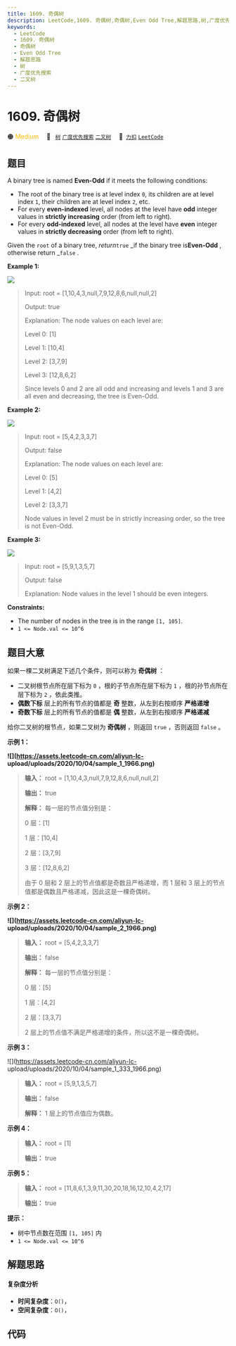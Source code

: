 ```yaml
---
title: 1609. 奇偶树
description: LeetCode,1609. 奇偶树,奇偶树,Even Odd Tree,解题思路,树,广度优先搜索,二叉树
keywords:
  - LeetCode
  - 1609. 奇偶树
  - 奇偶树
  - Even Odd Tree
  - 解题思路
  - 树
  - 广度优先搜索
  - 二叉树
---
```


# 1609. 奇偶树

🟠 <font color=#ffb800>Medium</font>&emsp; 🔖&ensp; [`树`](/tag/tree.md) [`广度优先搜索`](/tag/breadth-first-search.md) [`二叉树`](/tag/binary-tree.md)&emsp; 🔗&ensp;[`力扣`](https://leetcode.cn/problems/even-odd-tree) [`LeetCode`](https://leetcode.com/problems/even-odd-tree)

## 题目

A binary tree is named **Even-Odd** if it meets the following conditions:

  * The root of the binary tree is at level index `0`, its children are at level index `1`, their children are at level index `2`, etc.
  * For every **even-indexed** level, all nodes at the level have **odd** integer values in **strictly increasing** order (from left to right).
  * For every **odd-indexed** level, all nodes at the level have **even** integer values in **strictly decreasing** order (from left to right).

Given the `root` of a binary tree, _return_`true` _if the binary tree
is**Even-Odd** , otherwise return _`false` _._



**Example 1:**

![](https://assets.leetcode.com/uploads/2020/09/15/sample_1_1966.png)

> Input: root = [1,10,4,3,null,7,9,12,8,6,null,null,2]
> 
> Output: true
> 
> Explanation: The node values on each level are:
> 
> Level 0: [1]
> 
> Level 1: [10,4]
> 
> Level 2: [3,7,9]
> 
> Level 3: [12,8,6,2]
> 
> Since levels 0 and 2 are all odd and increasing and levels 1 and 3 are all even and decreasing, the tree is Even-Odd.

**Example 2:**

![](https://assets.leetcode.com/uploads/2020/09/15/sample_2_1966.png)

> Input: root = [5,4,2,3,3,7]
> 
> Output: false
> 
> Explanation: The node values on each level are:
> 
> Level 0: [5]
> 
> Level 1: [4,2]
> 
> Level 2: [3,3,7]
> 
> Node values in level 2 must be in strictly increasing order, so the tree is not Even-Odd.

**Example 3:**

![](https://assets.leetcode.com/uploads/2020/09/22/sample_1_333_1966.png)

> Input: root = [5,9,1,3,5,7]
> 
> Output: false
> 
> Explanation: Node values in the level 1 should be even integers.

**Constraints:**

  * The number of nodes in the tree is in the range `[1, 105]`.
  * `1 <= Node.val <= 10^6`


## 题目大意

如果一棵二叉树满足下述几个条件，则可以称为 **奇偶树** ：

  * 二叉树根节点所在层下标为 `0` ，根的子节点所在层下标为 `1` ，根的孙节点所在层下标为 `2` ，依此类推。
  * **偶数下标** 层上的所有节点的值都是 **奇** 整数，从左到右按顺序 **严格递增**
  * **奇数下标** 层上的所有节点的值都是 **偶** 整数，从左到右按顺序 **严格递减**

给你二叉树的根节点，如果二叉树为 **奇偶树** ，则返回 `true` ，否则返回 `false` 。

**示例 1：**

**![](https://assets.leetcode-cn.com/aliyun-lc-
upload/uploads/2020/10/04/sample_1_1966.png)**

> 
> 
> 
> 
> 
> **输入：** root = [1,10,4,3,null,7,9,12,8,6,null,null,2]
> 
> **输出：** true
> 
> **解释：** 每一层的节点值分别是：
> 
> 0 层：[1]
> 
> 1 层：[10,4]
> 
> 2 层：[3,7,9]
> 
> 3 层：[12,8,6,2]
> 
> 由于 0 层和 2 层上的节点值都是奇数且严格递增，而 1 层和 3 层上的节点值都是偶数且严格递减，因此这是一棵奇偶树。
> 
> 

**示例 2：**

**![](https://assets.leetcode-cn.com/aliyun-lc-
upload/uploads/2020/10/04/sample_2_1966.png)**

> 
> 
> 
> 
> 
> **输入：** root = [5,4,2,3,3,7]
> 
> **输出：** false
> 
> **解释：** 每一层的节点值分别是：
> 
> 0 层：[5]
> 
> 1 层：[4,2]
> 
> 2 层：[3,3,7]
> 
> 2 层上的节点值不满足严格递增的条件，所以这不是一棵奇偶树。
> 
> 

**示例 3：**

![](https://assets.leetcode-cn.com/aliyun-lc-
upload/uploads/2020/10/04/sample_1_333_1966.png)

> 
> 
> 
> 
> 
> **输入：** root = [5,9,1,3,5,7]
> 
> **输出：** false
> 
> **解释：** 1 层上的节点值应为偶数。
> 
> 

**示例 4：**

> 
> 
> 
> 
> 
> **输入：** root = [1]
> 
> **输出：** true
> 
> 

**示例 5：**

> 
> 
> 
> 
> 
> **输入：** root = [11,8,6,1,3,9,11,30,20,18,16,12,10,4,2,17]
> 
> **输出：** true
> 
> 

**提示：**

  * 树中节点数在范围 `[1, 105]` 内
  * `1 <= Node.val <= 10^6`


## 解题思路

#### 复杂度分析

- **时间复杂度**：`O()`，
- **空间复杂度**：`O()`，

## 代码

```javascript

```